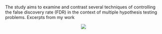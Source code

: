 The study aims to examine and contrast several techniques of controlling the
false discovery rate (FDR) in the context of multiple hypothesis testing problems.
Excerpts from my work
<div align="center"> <img src="ph">

